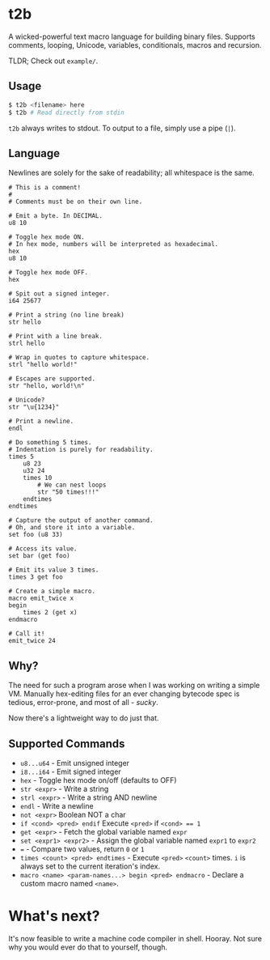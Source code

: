 # t2b
A wicked-powerful text macro language for building binary files.
Supports comments, looping, Unicode, variables, conditionals, macros and recursion.

TLDR; Check out `example/`.

## Usage
```bash
$ t2b <filename> here
$ t2b # Read directly from stdin
```

`t2b` always writes to stdout. To output to a file, simply use a pipe (`|`).

## Language
Newlines are solely for the sake of readability; all whitespace is the same.

```t2b
# This is a comment!
#
# Comments must be on their own line.

# Emit a byte. In DECIMAL.
u8 10

# Toggle hex mode ON.
# In hex mode, numbers will be interpreted as hexadecimal.
hex
u8 10

# Toggle hex mode OFF.
hex

# Spit out a signed integer.
i64 25677

# Print a string (no line break)
str hello

# Print with a line break.
strl hello

# Wrap in quotes to capture whitespace.
strl "hello world!"

# Escapes are supported.
str "hello, world!\n"

# Unicode?
str "\u{1234}"

# Print a newline.
endl

# Do something 5 times.
# Indentation is purely for readability.
times 5
    u8 23
    u32 24
    times 10
        # We can nest loops
        str "50 times!!!"
    endtimes
endtimes

# Capture the output of another command.
# Oh, and store it into a variable.
set foo (u8 33)

# Access its value.
set bar (get foo)

# Emit its value 3 times.
times 3 get foo

# Create a simple macro.
macro emit_twice x
begin
    times 2 (get x)
endmacro

# Call it!
emit_twice 24
```

## Why?
The need for such a program arose when I was working on writing a simple VM.
Manually hex-editing files for an ever changing bytecode spec is tedious, error-prone,
and most of all - *sucky*.

Now there's a lightweight way to do just that.

## Supported Commands
* `u8...u64` - Emit unsigned integer
* `i8...i64` - Emit signed integer
* `hex` - Toggle hex mode on/off (defaults to OFF)
* `str <expr>` - Write a string
* `strl <expr>` - Write a string AND newline
* `endl` - Write a newline
* `not <expr>` Boolean NOT a char
* `if <cond> <pred> endif` Execute `<pred>` if `<cond> == 1`
* `get <expr>` - Fetch the global variable named `expr`
* `set <expr1> <expr2>` - Assign the global variable named `expr1` to `expr2`
* `=` - Compare two values, return `0` or `1`
* `times <count> <pred> endtimes` - Execute `<pred>` `<count>` times. `i` is always set to the current iteration's index.
* `macro <name> <param-names...> begin <pred> endmacro` - Declare a custom macro named `<name>`.

# What's next?
It's now feasible to write a machine code compiler in shell. Hooray.
Not sure why you would ever do that to yourself, though.